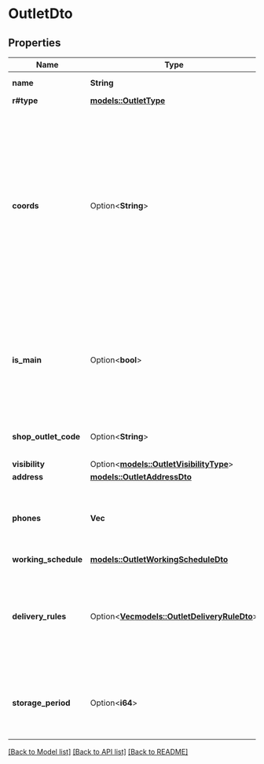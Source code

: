 # OutletDto

## Properties

Name | Type | Description | Notes
------------ | ------------- | ------------- | -------------
**name** | **String** | Название точки продаж.  | 
**r#type** | [**models::OutletType**](OutletType.md) |  | 
**coords** | Option<**String**> | Координаты точки продаж.  Формат: долгота, широта. Разделители: запятая и / или пробел. Например, `20.4522144, 54.7104264`.  Если параметр не передан, координаты будут определены по значениям параметров, вложенных в `address`.  | [optional]
**is_main** | Option<**bool**> | Признак основной точки продаж.  Возможные значения:  * `false` — неосновная точка продаж. * `true` — основная точка продаж.  | [optional]
**shop_outlet_code** | Option<**String**> | Идентификатор точки продаж, присвоенный магазином. | [optional]
**visibility** | Option<[**models::OutletVisibilityType**](OutletVisibilityType.md)> |  | [optional]
**address** | [**models::OutletAddressDto**](OutletAddressDTO.md) |  | 
**phones** | **Vec<String>** | Номера телефонов точки продаж. Передавайте в формате: `+7 (999) 999-99-99`.  | 
**working_schedule** | [**models::OutletWorkingScheduleDto**](OutletWorkingScheduleDTO.md) |  | 
**delivery_rules** | Option<[**Vec<models::OutletDeliveryRuleDto>**](OutletDeliveryRuleDTO.md)> | Информация об условиях доставки для данной точки продаж.  Обязательный параметр, если параметр `type=DEPOT` или `type=MIXED`.  | [optional]
**storage_period** | Option<**i64**> | Срок хранения заказа в собственном пункте выдачи заказов. Считается в днях. | [optional]

[[Back to Model list]](../README.md#documentation-for-models) [[Back to API list]](../README.md#documentation-for-api-endpoints) [[Back to README]](../README.md)


